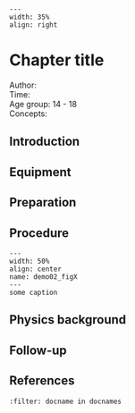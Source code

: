 

<div style="clear: both;">

```{figure} ../../figures/open.png
---
width: 35%
align: right
```

</div>



# Chapter title


Author:     \
Time:	  	\
Age group:	14 - 18\
Concepts:	

## Introduction

## Equipment

## Preparation

## Procedure

```{figure} demo02_figure2.JPG
---
width: 50%
align: center
name: demo02_figX
---
some caption
```

## Physics background

## Follow-up

## References
```{bibliography}
:filter: docname in docnames
```